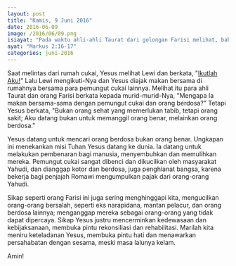 ```yaml
---
layout: post
title: "Kamis, 9 Juni 2016"
date: 2016-06-09
image: /2016/06/09.png
isiayat: "Pada waktu ahli-ahli Taurat dari golongan Farisi melihat, bahwa Ia makan dengan pemungut cukai dan orang berdosa itu, berkatalah mereka kepada murid-murid-Nya: \"Mengapa Ia makan bersama-sama dengan pemungut cukai dan orang berdosa?\"<br />Yesus mendengarnya dan berkata kepada mereka: \"Bukan orang sehat yang memerlukan tabib, tetapi orang sakit; Aku datang bukan untuk memanggil orang benar, melainkan orang berdosa.\""
ayat: "Markus 2:16-17"
categories: juni-2016
---
```


Saat melintas dari rumah cukai, Yesus melihat Lewi dan berkata, "<a href="https://www.ikutlahaku.com">Ikutlah Aku!</a>" Lalu Lewi mengikuti-Nya dan Yesus diajak makan bersama di rumahnya bersama para pemungut cukai lainnya. Melihat itu para ahli Taurat dan orang Farisi berkata kepada murid-murid-Nya, "Mengapa Ia makan bersama-sama dengan pemungut cukai dan orang berdosa?" Tetapi Yesus berkata, "Bukan orang sehat yang memerlukan tabib, tetapi orang sakit; Aku datang bukan untuk memanggil orang benar, melainkan orang berdosa."

Yesus datang untuk mencari orang berdosa bukan orang benar. Ungkapan ini menekankan misi Tuhan Yesus datang ke dunia. Ia datang untuk melakukan pembenaran bagi manusia, menyembuhkan dan memulihkan mereka. Pemungut cukai sangat dibenci dan dikucilkan oleh masyarakat Yahudi, dan dianggap kotor dan berdosa, juga penghianat bangsa, karena bekerja bagi penjajah Romawi mengumpulkan pajak dari orang-orang Yahudi.

Sikap seperti orang Farisi ini juga sering menghinggapi kita, mengucilkan orang-orang bersalah, seperti eks narapidana, mantan pelacur, dan orang berdosa lainnya; menganggap mereka sebagai orang-orang yang tidak dapat dipercaya. Sikap Yesus justru mencerminkan kedewasaan dan kebijaksanaan, membuka pintu rekonsiliasi dan rehabilitasi. Marilah kita meniru keteladanan Yesus, membuka pintu hati dan menawarkan persahabatan dengan sesama, meski masa lalunya kelam.

Amin!